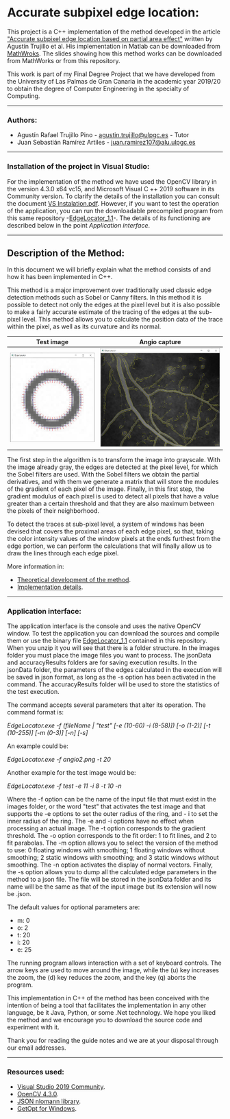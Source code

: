 <h1>Accurate subpixel edge location:</h1>

This project is a C++ implementation of the method developed in the article ["Accurate subpixel edge location based on partial area effect"](https://www.sciencedirect.com/science/article/abs/pii/S0262885612001850) written by Agustín Trujillo et al. His implementation in Matlab can be downloaded from [MathWroks](https://es.mathworks.com/matlabcentral/fileexchange/48908-accurate-subpixel-edge-location). The slides showing how this method works can be downloaded from MathWorks or from this repository.

This work is part of my Final Degree Project that we have developed from the University of Las Palmas de Gran Canaria in the academic year 2019/20 to obtain the degree of Computer Engineering in the specialty of Computing.

<hr />
<h3>Authors:</h3>

- Agustín Rafael Trujillo Pino - <agustin.trujillo@ulpgc.es> - Tutor
- Juan Sebastián Ramírez Artiles - <juan.ramirez107@alu.ulpgc.es>

<hr />
<h3>Installation of the project in Visual Studio:</h3>

For the implementation of the method we have used the OpenCV library in the version 4.3.0 x64 vc15, and Microsoft Visual C ++ 2019 software in its Community version. To clarify the details of the installation you can consult the document [VS Instalation.pdf](https://github.com/juanse77/EdgeLocator/blob/master/Instalation_in_VS.pdf). However, if you want to test the operation of the application, you can run the downloadable precompiled program from this same repository -[EdgeLocator_1.1](EdgeLocator_1.1.zip)-. The details of its functioning are described below in the point *Application interface*.

<hr />
<h2>Description of the Method:</h2>

In this document we will briefly explain what the method consists of and how it has been implemented in C++.

This method is a major improvement over traditionally used classic edge detection methods such as Sobel or Canny filters. In this method it is possible to detect not only the edges at the pixel level but it is also possible to make a fairly accurate estimate of the tracing of the edges at the sub-pixel level. This method allows you to calculate the position data of the trace within the pixel, as well as its curvature and its normal.

Test image             |  Angio capture
:-------------------------:|:-------------------------:
![](./Captures/Test/FloatingSmoothed_8_11.JPG)  |  ![](./Captures/Real/angio2_2.JPG)

The first step in the algorithm is to transform the image into grayscale. With the image already gray, the edges are detected at the pixel level, for which the Sobel filters are used. With the Sobel filters we obtain the partial derivatives, and with them we generate a matrix that will store the modules of the gradient of each pixel of the image. Finally, in this first step, the gradient modulus of each pixel is used to detect all pixels that have a value greater than a certain threshold and that they are also maximum between the pixels of their neighborhood.

To detect the traces at sub-pixel level, a system of windows has been devised that covers the proximal areas of each edge pixel, so that, taking the color intensity values ​​of the window pixels at the ends furthest from the edge portion, we can perform the calculations that will finally allow us to draw the lines through each edge pixel.

More information in:

- [Theoretical development of the method](./Method.md).
- [Implementation details](./Implementation.md).

<hr />
<h3>Application interface:</h3>

The application interface is the console and uses the native OpenCV window. To test the application you can download the sources and compile them or use the binary file [EdgeLocator_1.1](./EdgeLocator_1.1.zip) contained in this repository. When you unzip it you will see that there is a folder structure. In the images folder you must place the image files you want to process. The jsonData and accuracyResults folders are for saving execution results. In the jsonData folder, the parameters of the edges calculated in the execution will be saved in json format, as long as the -s option has been activated in the command. The accuracyResults folder will be used to store the statistics of the test execution.

The command accepts several parameters that alter its operation. The command format is:

*EdgeLocator.exe -f (fileName | \"test\" [-e (10-60) -i (8-58)]) [-o (1-2)] [-t (10-255)] [-m (0-3)] [-n] [-s]*

An example could be:

*EdgeLocator.exe -f angio2.png -t 20*

Another example for the test image would be:

*EdgeLocator.exe -f test -e 11 -i 8 -t 10 -n*

Where the -f option can be the name of the input file that must exist in the images folder, or the word "test" that activates the test image and that supports the -e options to set the outer radius of the ring, and - i to set the inner radius of the ring. The -e and -i options have no effect when processing an actual image. The -t option corresponds to the gradient threshold. The -o option corresponds to the fit order: 1 to fit lines, and 2 to fit parabolas. The -m option allows you to select the version of the method to use: 0 floating windows with smoothing; 1 floating windows without smoothing; 2 static windows with smoothing; and 3 static windows without smoothing. The -n option activates the display of normal vectors. Finally, the -s option allows you to dump all the calculated edge parameters in the method to a json file. The file will be stored in the jsonData folder and its name will be the same as that of the input image but its extension will now be .json.

The default values ​​for optional parameters are:
- m: 0
- o: 2
- t: 20
- i: 20
- e: 25

The running program allows interaction with a set of keyboard controls. The arrow keys are used to move around the image, while the (u) key increases the zoom, the (d) key reduces the zoom, and the key (q) aborts the program.

This implementation in C++ of the method has been conceived with the intention of being a tool that facilitates the implementation in any other language, be it Java, Python, or some .Net technology. We hope you liked the method and we encourage you to download the source code and experiment with it.

Thank you for reading the guide notes and we are at your disposal through our email addresses.

<hr />
<h3>Resources used:</h3>

- [Visual Studio 2019 Community](https://visualstudio.microsoft.com/es/vs/community/).
- [OpenCV 4.3.0](https://opencv.org/opencv-4-3-0/).
- [JSON nlomann library](https://github.com/nlohmann/json).
- [GetOpt for Windows](https://github.com/iotivity/iotivity/tree/master/resource/c_common/windows/src).
